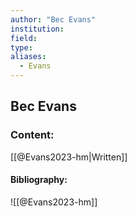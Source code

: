 ```yaml
---
author: "Bec Evans"
institution:
field:
type:
aliases:
  - Evans
---
```


## Bec Evans

### Content:
[[@Evans2023-hm|Written]]

#### Bibliography:

![[@Evans2023-hm]]